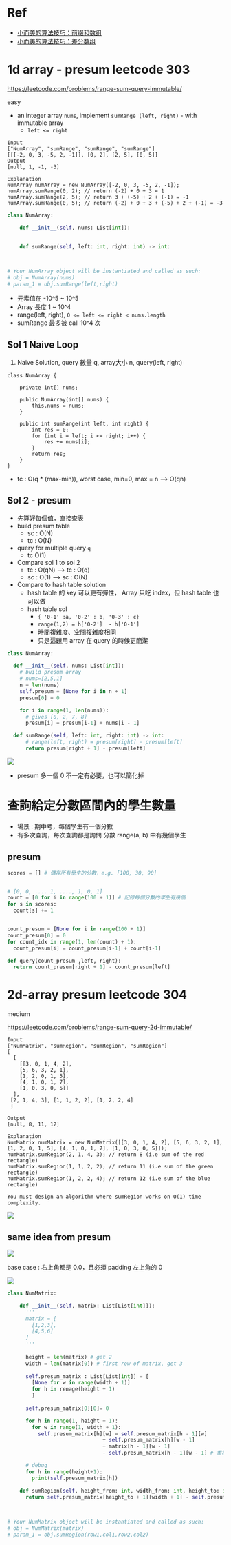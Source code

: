 # Ref

* [小而美的算法技巧：前缀和数组](https://labuladong.github.io/algo/2/20/24/)
* [小而美的算法技巧：差分数组](https://labuladong.github.io/algo/2/20/25/)


# 1d array - presum leetcode 303

https://leetcode.com/problems/range-sum-query-immutable/

easy

* an integer array `nums`, implement `sumRange (left, right)` - with immutable array
  * `left <= right`

```
Input
["NumArray", "sumRange", "sumRange", "sumRange"]
[[[-2, 0, 3, -5, 2, -1]], [0, 2], [2, 5], [0, 5]]
Output
[null, 1, -1, -3]

Explanation
NumArray numArray = new NumArray([-2, 0, 3, -5, 2, -1]);
numArray.sumRange(0, 2); // return (-2) + 0 + 3 = 1
numArray.sumRange(2, 5); // return 3 + (-5) + 2 + (-1) = -1
numArray.sumRange(0, 5); // return (-2) + 0 + 3 + (-5) + 2 + (-1) = -3
```

```python
class NumArray:

    def __init__(self, nums: List[int]):
        

    def sumRange(self, left: int, right: int) -> int:
        


# Your NumArray object will be instantiated and called as such:
# obj = NumArray(nums)
# param_1 = obj.sumRange(left,right)
```

* 元素值在 -10^5 ~ 10^5
* Array 長度 1 ~ 10^4
* range(left, right), `0 <= left <= right < nums.length`
* sumRange 最多被 call 10^4 次


## Sol 1 Naive Loop

1. Naive Solution, query 數量 q, array大小 n, query(left, right)

```
class NumArray {

    private int[] nums;

    public NumArray(int[] nums) {
        this.nums = nums;
    }
    
    public int sumRange(int left, int right) {
        int res = 0;
        for (int i = left; i <= right; i++) {
            res += nums[i];
        }
        return res;
    }
}
```

* tc : O(q * (max-min)), worst case, min=0, max = n --> O(qn)

## Sol 2 - presum

* 先算好每個值，直接查表
* build presum table
  * sc : O(N)
  * tc : O(N)
* query for multiple query `q`
  * tc O(1)
* Compare sol 1 to sol 2
  * tc : O(qN) --> tc : O(q)
  * sc : O(1) --> sc : O(N)
* Compare to hash table solution
  * hash table 的 key 可以更有彈性， Array 只吃 index，但 hash table 也可以做
  * hash table sol 
    * `{ '0-1' :a, '0-2' : b, '0-3' : c}`
    * `range(1,2) = h['0-2']  - h['0-1']`
    * 時間複雜度、空間複雜度相同
    * 只是這題用 array 在 query 的時候更簡潔

```python
class NumArray:

  def __init__(self, nums: List[int]):
    # build presum array
    # nums=[2,5,1]
    n = len(nums)
    self.presum = [None for i in n + 1]
    presum[0] = 0

    for i in range(1, len(nums)):
      # gives [0, 2, 7, 8]
      presum[i] = presum[i-1] + nums[i - 1]

  def sumRange(self, left: int, right: int) -> int:
      # range(left, right) = presum[right] - presum[left]
      return presum[right + 1] - presum[left]

```

<img src='../../assets/7_1.png'></img>

* presum 多一個 0 不一定有必要，也可以簡化掉

# 查詢給定分數區間內的學生數量

* 場景 : 期中考，每個學生有一個分數
* 有多次查詢，每次查詢都是詢問 分數 range(a, b) 中有幾個學生

## presum

```python
scores = [] # 儲存所有學生的分數，e.g. [100, 30, 90]


# [0, 0, .... 1, ...., 1, 0, 1]
count = [0 for i in range(100 + 1)] # 記錄每個分數的學生有幾個
for s in scores:
  count[s] += 1


count_presum = [None for i in range(100 + 1)]
count_presum[0] = 0
for count_idx in range(1, len(count) + 1):
  count_presum[i] = count_presum[i-1] + count[i-1]

def query(count_presum ,left, right):
  return count_presum[right + 1] - count_presum[left]
```

# 2d-array presum leetcode 304

medium 

https://leetcode.com/problems/range-sum-query-2d-immutable/


```
Input
["NumMatrix", "sumRegion", "sumRegion", "sumRegion"]
[
  [
    [[3, 0, 1, 4, 2],
    [5, 6, 3, 2, 1],
    [1, 2, 0, 1, 5],
    [4, 1, 0, 1, 7],
    [1, 0, 3, 0, 5]]
  ],
 [2, 1, 4, 3], [1, 1, 2, 2], [1, 2, 2, 4]
 ]

Output
[null, 8, 11, 12]

Explanation
NumMatrix numMatrix = new NumMatrix([[3, 0, 1, 4, 2], [5, 6, 3, 2, 1], [1, 2, 0, 1, 5], [4, 1, 0, 1, 7], [1, 0, 3, 0, 5]]);
numMatrix.sumRegion(2, 1, 4, 3); // return 8 (i.e sum of the red rectangle)
numMatrix.sumRegion(1, 1, 2, 2); // return 11 (i.e sum of the green rectangle)
numMatrix.sumRegion(1, 2, 2, 4); // return 12 (i.e sum of the blue rectangle)

You must design an algorithm where sumRegion works on O(1) time complexity.
```

<img src='../../assets/7_2.png'></img>

## same idea from presum

<img src='../../assets/7_3.png'></img>

base case : 右上角都是 0.0，且必須 padding 左上角的 0

<img src='../../assets/7_4.png'></img>

```python
class NumMatrix:

    def __init__(self, matrix: List[List[int]]):
      '''
      matrix = [
        [1,2,3],
        [4,5,6]
      ]
      '''
      
      height = len(matrix) # get 2
      width = len(matrix[0]) # first row of matrix, get 3
      
      self.presum_matrix : List[List[int]] = [
        [None for w in range(width + 1)]
        for h in renage(height + 1)
        ]
      
      self.presum_matrix[0][0]= 0

      for h in range(1, height + 1):
        for w in range(1, width + 1):
          self.presum_matrix[h][w] = self.presum_matrix[h - 1][w]
                               + self.presum_matrix[h][w - 1] 
                               + matrix[h - 1][w - 1] 
                               - self.presum_matrix[h - 1][w - 1] # 重複計算到的元素

      # debug
      for h in range(height+1):
        print(self.presum_matrix[h])

    def sumRegion(self, height_from: int, width_from: int, height_to: int, width_to: int) -> int:
      return self.presum_matrix[height_to + 1][width + 1] - self.presum_matrix[height_from][width + 1] - self.presum_matrix[height_to + 1][width] + self.presum_matrix[height_from][width_from]
        


# Your NumMatrix object will be instantiated and called as such:
# obj = NumMatrix(matrix)
# param_1 = obj.sumRegion(row1,col1,row2,col2)
```